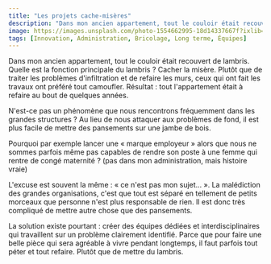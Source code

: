 ```yaml
---
title: "Les projets cache-misères"
description: "Dans mon ancien appartement, tout le couloir était recouvert de lambris. Quelle est la fonction principale du lambris ? Cacher la misère. Plutôt que de traiter les problèmes d'infiltration et de refaire les murs, ceux qui ont fait les travaux ont préféré tout camoufler."
image: https://images.unsplash.com/photo-1554662995-18d14337667f?ixlib=rb-1.2.1&ixid=eyJhcHBfaWQiOjEyMDd9&auto=format&fit=crop&w=2100&q=80
tags: [Innovation, Administration, Bricolage, Long terme, Équipes]
---
```


Dans mon ancien appartement, tout le couloir était recouvert de lambris. Quelle est la fonction principale du lambris ? Cacher la misère. Plutôt que de traiter les problèmes d'infiltration et de refaire les murs, ceux qui ont fait les travaux ont préféré tout camoufler. Résultat : tout l'appartement était à refaire au bout de quelques années.

N'est-ce pas un phénomène que nous rencontrons fréquemment dans les grandes structures ? Au lieu de nous attaquer aux problèmes de fond, il est plus facile de mettre des pansements sur une jambe de bois.

Pourquoi par exemple lancer une « marque employeur » alors que nous ne sommes parfois même pas capables de rendre son poste à une femme qui rentre de congé maternité ? (pas dans mon administration, mais histoire vraie)

L'excuse est souvent la même : « ce n'est pas mon sujet… ». La malédiction des grandes organisations, c'est que tout est séparé en tellement de petits morceaux que personne n'est plus responsable de rien. Il est donc très compliqué de mettre autre chose que des pansements.

La solution existe pourtant : créer des équipes dédiées et interdisciplinaires qui travaillent sur un problème clairement identifié. Parce que pour faire une belle pièce qui sera agréable à vivre pendant longtemps, il faut parfois tout péter et tout refaire. Plutôt que de mettre du lambris.
